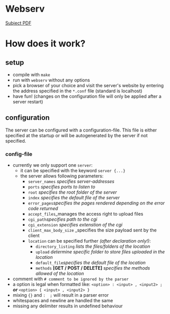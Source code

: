 # Webserv

[Subject PDF](https://github.com/williamollio/webserv/blob/master/subject.pdf)

# How does it work?
## setup
- compile with ``make``
- run with ``webserv`` without any options
- pick a browser of your choice and visit the server's website by entering the address specified in the ``*.conf`` file (standard is localhost)
- have fun! (changes on the configuration file will only be applied after a server restart)

## configuration
The server can be configured with a configuration-file. This file is either specified at the startup or will be autogenerated by the server if not specified.

### config-file 
- currently we only support one ``server``:
  - it can be specified with the keyword ``server {...}``
  - the server allows following parameters:
    - ``server_names`` _specifies server-addresses_
    - ``ports``        _specifies ports to listen to_
    - ``root``         _specifies the root folder of the server_
    - ``index``         _specifies the default file of the server_
    - ``error_pages``_specifies the pages rendered depending on the error code returned_
    - ``accept_files``_manages the access right to upload files
    - ``cgi_path``_specifies path to the cgi_
    - ``cgi_extension`` _specifies extenstion of the cgi_
    - ``client_max_body_size`` _specifies the size payload sent by the client
    - ``location`` can be specified further _(after declaration only!)_:
      - ``directory_listing`` _lists the files/folders of the location_
      - ``upload`` _determine specific folder to store files uploaded in the location_
      - ``default_file``_specifies the default file of the location_
      - ``methods`` **[GET / POST / DELETE]** _specifies the methods allowed of the location_
- comment with ``# comment to be ignored by the parser``
- a option is legal when formatted like: ``<option> : <input> , <input2> ;`` **_or_** ``<option> { <input> , <input2> }``
- mixing ``{}`` and ``:  ;`` will result in a parser error
- whitespaces and newline are handled the same
- missing any delimiter results in undefined behaviour
